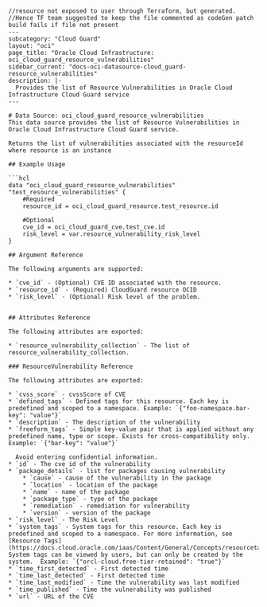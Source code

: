 ```


//resource not exposed to user through Terraform, but generated.
//Hence TF team suggested to keep the file commented as codeGen patch build fails if file not present
---
subcategory: "Cloud Guard"
layout: "oci"
page_title: "Oracle Cloud Infrastructure: oci_cloud_guard_resource_vulnerabilities"
sidebar_current: "docs-oci-datasource-cloud_guard-resource_vulnerabilities"
description: |-
  Provides the list of Resource Vulnerabilities in Oracle Cloud Infrastructure Cloud Guard service
---

# Data Source: oci_cloud_guard_resource_vulnerabilities
This data source provides the list of Resource Vulnerabilities in Oracle Cloud Infrastructure Cloud Guard service.

Returns the list of vulnerabilities associated with the resourceId where resource is an instance

## Example Usage

```hcl
data "oci_cloud_guard_resource_vulnerabilities" "test_resource_vulnerabilities" {
	#Required
	resource_id = oci_cloud_guard_resource.test_resource.id

	#Optional
	cve_id = oci_cloud_guard_cve.test_cve.id
	risk_level = var.resource_vulnerability_risk_level
}

## Argument Reference

The following arguments are supported:

* `cve_id` - (Optional) CVE ID associated with the resource.
* `resource_id` - (Required) CloudGuard resource OCID
* `risk_level` - (Optional) Risk level of the problem.


## Attributes Reference

The following attributes are exported:

* `resource_vulnerability_collection` - The list of resource_vulnerability_collection.

### ResourceVulnerability Reference

The following attributes are exported:

* `cvss_score` - cvssScore of CVE
* `defined_tags` - Defined tags for this resource. Each key is predefined and scoped to a namespace. Example: `{"foo-namespace.bar-key": "value"}`
* `description` - The description of the vulnerability
* `freeform_tags` - Simple key-value pair that is applied without any predefined name, type or scope. Exists for cross-compatibility only. Example: `{"bar-key": "value"}`

  Avoid entering confidential information.
* `id` - The cve id of the vulnerability
* `package_details` - list for packages causing vulnerability
    * `cause` - cause of the vulnerability in the package
    * `location` - location of the package
    * `name` - name of the package
    * `package_type` - type of the package
    * `remediation` - remediation for vulnerability
    * `version` - version of the package
* `risk_level` - The Risk Level
* `system_tags` - System tags for this resource. Each key is predefined and scoped to a namespace. For more information, see [Resource Tags](https://docs.cloud.oracle.com/iaas/Content/General/Concepts/resourcetags.htm). System tags can be viewed by users, but can only be created by the system.  Example: `{"orcl-cloud.free-tier-retained": "true"}`
* `time_first_detected` - First detected time
* `time_last_detected` - First detected time
* `time_last_modified` - Time the vulnerability was last modified
* `time_published` - Time the vulnerability was published
* `url` - URL of the CVE
```